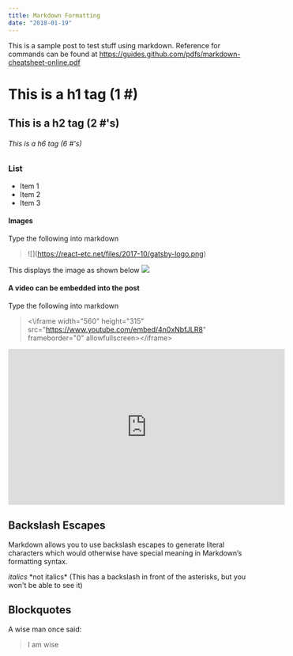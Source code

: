 ```yaml
---
title: Markdown Formatting
date: "2018-01-19"
---
```


This is a sample post to test stuff using markdown. Reference for commands can be found at https://guides.github.com/pdfs/markdown-cheatsheet-online.pdf

# This is a h1 tag (1 #)
## This is a h2 tag (2 #'s)
###### This is a h6 tag (6 #'s)

### List
* Item 1
* Item 2
* Item 3

#### Images
Type the following into markdown
> \!\[\](https://react-etc.net/files/2017-10/gatsby-logo.png)

This displays the image as shown below
![](https://react-etc.net/files/2017-10/gatsby-logo.png)

#### A video can be embedded into the post
Type the following into markdown
><\iframe width="560" height="315" src="https://www.youtube.com/embed/4n0xNbfJLR8" frameborder="0" allowfullscreen><\/iframe>

<iframe width="560" height="315" src="https://www.youtube.com/embed/4n0xNbfJLR8" frameborder="0" allowfullscreen></iframe>

## Backslash Escapes
Markdown allows you to use backslash escapes to generate literal characters which
would otherwise have special meaning in Markdown’s formatting syntax.

*italics*
\*not italics\* 
(This has a backslash in front of the asterisks, but you won't be able to see it)

## Blockquotes
A wise man once said:
> I am wise
